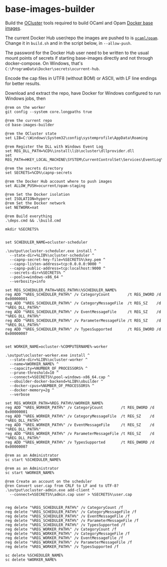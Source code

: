 # base-images-builder

Build the [OCluster][ocluster] tools required to build OCaml and Opam
[Docker base images][docker-base-images].

The current Docker Hub user/repo the images are pushed to is
[`ocaml/opam`][docker-hub]. Change it in `build.sh` and in the script
below, in `--allow-push`.

The password for the Docker Hub user need to be written to the usual
mount points of secrets if starting base-images directly and not
through docker-compose. On Windows, that's
`C:\ProgramData\Docker\secrets\ocurrent-hub`.

Encode the cap files in UTF8 (without BOM) or ASCII, with LF line
endings for better results.

Download and extract the repo, have Docker for Windows configured to
run Windows jobs, then

``` batchfile
@rem on the worker
git config --system core.longpaths true

@rem the current repo
cd base-images-builder

@rem the OCluster state
set LIB=C:\Windows\System32\config\systemprofile\AppData\Roaming

@rem Register the DLL with Windows Event Log
set REG_DLL_PATH=%CD%\install\lib\ocluster\dllprovider.dll
set REG_PATH=HKEY_LOCAL_MACHINE\SYSTEM\CurrentControlSet\Services\EventLog\Application

@rem the secrets directory
set SECRETS=%CD%\capnp-secrets

@rem the Docker Hub account where to push images
set ALLOW_PUSH=ocurrent/opam-staging

@rem Set the Docker isolation
set ISOLATION=hyperv
@rem Set the Docker network
set NETWORK=nat

@rem Build everything
.\deps.cmd && .\build.cmd

mkdir %SECRETS%


set SCHEDULER_NAME=ocluster-scheduler

.\output\ocluster-scheduler.exe install ^
  --state-dir=%LIB%\ocluster-scheduler ^
  --capnp-secret-key-file=%SECRETS%\key.pem ^
  --capnp-listen-address=tcp:0.0.0.0:9000 ^
  --capnp-public-address=tcp:localhost:9000 ^
  --secrets-dir=%SECRETS% ^
  --pools=windows-x86_64 ^
  --verbosity=info

set REG_SCHEDULER_PATH=%REG_PATH%\%SCHEDULER_NAME%
reg ADD "%REG_SCHEDULER_PATH%" /v CategoryCount        /t REG_DWORD /d 0x00000001
reg ADD "%REG_SCHEDULER_PATH%" /v CategoryMessageFile  /t REG_SZ    /d "%REG_DLL_PATH%"
reg ADD "%REG_SCHEDULER_PATH%" /v EventMessageFile     /t REG_SZ    /d "%REG_DLL_PATH%"
reg ADD "%REG_SCHEDULER_PATH%" /v ParameterMessageFile /t REG_SZ    /d "%REG_DLL_PATH%"
reg ADD "%REG_SCHEDULER_PATH%" /v TypesSupported       /t REG_DWORD /d 0x00000007


set WORKER_NAME=ocluster-%COMPUTERNAME%-worker

.\output\ocluster-worker.exe install ^
  --state-dir=%LIB%\ocluster-worker ^
  --name=%WORKER_NAME% ^
  --capacity=%NUMBER_OF_PROCESSORS% ^
  --prune-threshold=10 ^
  --connect=%SECRETS%\pool-windows-x86_64.cap ^
  --obuilder-docker-backend=%LIB%\obuilder ^
  --docker-cpus=%NUMBER_OF_PROCESSORS% ^
  --docker-memory=2g ^
  --verbose

set REG_WORKER_PATH=%REG_PATH%\%WORKER_NAME%
reg ADD "%REG_WORKER_PATH%" /v CategoryCount        /t REG_DWORD /d 0x00000001
reg ADD "%REG_WORKER_PATH%" /v CategoryMessageFile  /t REG_SZ    /d "%REG_DLL_PATH%"
reg ADD "%REG_WORKER_PATH%" /v EventMessageFile     /t REG_SZ    /d "%REG_DLL_PATH%"
reg ADD "%REG_WORKER_PATH%" /v ParameterMessageFile /t REG_SZ    /d "%REG_DLL_PATH%"
reg ADD "%REG_WORKER_PATH%" /v TypesSupported       /t REG_DWORD /d 0x00000007

@rem as an Administrator
sc start %SCHEDULER_NAME%

@rem as an Administrator
sc start %WORKER_NAME%

@rem Create an account on the scheduler
@ren Convert user.cap from CRLF to LF and to UTF-8?
.\output\ocluster-admin.exe add-client ^
  --connect=%SECRETS%\admin.cap user > %SECRETS%\user.cap


reg delete "%REG_SCHEDULER_PATH%" /v CategoryCount /f
reg delete "%REG_SCHEDULER_PATH%" /v CategoryMessageFile /f
reg delete "%REG_SCHEDULER_PATH%" /v EventMessageFile /f
reg delete "%REG_SCHEDULER_PATH%" /v ParameterMessageFile /f
reg delete "%REG_SCHEDULER_PATH%" /v TypesSupported /f
reg delete "%REG_WORKER_PATH%" /v CategoryCount /f
reg delete "%REG_WORKER_PATH%" /v CategoryMessageFile /f
reg delete "%REG_WORKER_PATH%" /v EventMessageFile /f
reg delete "%REG_WORKER_PATH%" /v ParameterMessageFile /f
reg delete "%REG_WORKER_PATH%" /v TypesSupported /f

sc delete %SCHEDULER_NAME%
sc delete %WORKER_NAME%
```

[ocluster]: https://github.com/ocurrent/ocluster/
[docker-base-images]: https://github.com/ocurrent/docker-base-images
[docker-hub]: https://hub.docker.com/r/ocaml/opam/tags?ordering=-name&name=windows&page=1
